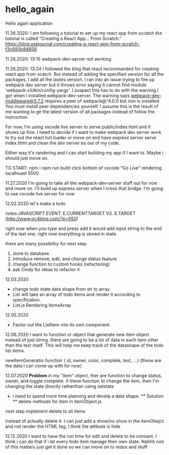 # hello_again
Hello again application

11.26.2020: I am following a tutorial to set up my react app from scratch
the tutorial is called "Creating a React App… From Scratch."
https://blog.usejournal.com/creating-a-react-app-from-scratch-f3c693b84658

11.26.2020: 13:15 webpack-dev-server not working

11.26.2020: 13:24
I followed the blog that react recommanded for creating react app from scatch. But instead of adding the specified version for all the packages, I add all the lastes version.
I ran into an issue trying to fire up webpack dev server but it throws error saying it cannot find module 'webpack-cli/bin/config-yargs'.
I suspact this has to do with the warning I got when I installed webpack-dev-server.
The warning says webpack-dev-middleware@3.7.2 requires a peer of webpack@^4.0.0 but non is installed. You must install peer dependencies yourself.
I assume this is the result of me wanting to ge the latest version of all packages instead of follow the instruction. 

For now, I'm using vscode live server to serve public/index.html and it shows up fine. I need to decide if I want to make webpack dev server work to try out the react hot loader or move on and have express server serve index.html and clean the dev server bs out of my code. 

Either way it's randering and I can start building my app if I want to.
Maybe i should just move on. 

TO START:
npm i
npm run build
click bottom of vscode "Go Live"
rendering localhoast 5500

11.27.2020
I'm going to take all the webpack-dev-server stuff out for now and move on. 
I'll build up express server when I cross that bridge. 
I'm going to use vscode live server for now

12.02.2020
let's make a todo

notes:JAVASCRIPT EVENT: E.CURRENTTARGET VS. E.TARGET (http://www.qc4blog.com/?p=650)

right now when you type and press add it would add input string to the end of the last one. right now everything is stored in state.

there are many possibiltiy for next step. 
1. store to database
2. introduce remove, edit, and change status feature
3. change function to custom hooks (refactoring)
4. ask Cindy for ideas to refactor it

12.03.2020

* change todo state data shape from str to array
* List will take an array of todo items and render it according to specification.
* List.js Rendering itemsArray

12.05.2020
* Factor out the ListItem into its own component

12.06.2020
I want to function or object that generate new item object instead of just string. there are going to be a lot of data in each item other than the text itself. This will help me keep track of the datashape of the todo list items.

newItemGenerator function
{ id, owner, color, complete, text, ...}
(these are the data I can come up with for now)

12.07.2020
****Problem****
in my "item" object, ther are function to change status, owner, and toggle complete. if these function to change the item, then I'm changing the state directly ratherthan using setstate
* i need to spend more time planning and develp a data shape.
** Solution **
delete methods for item in itemObject.js

next step
implement delete to all items

instead of actually delete it. I can just add a show/no show in the itemObejct and not render the HTML tag. I think the attibute is hide

12.12.2020
I want to have the run time for edit and delete to be consant. I think i can do that if i let every todo item manage their own state. Nahhh non of this matters just get it done so we can move on to redux and stuff
